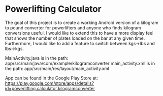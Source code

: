 # Powerlifting Calculator
The goal of this project is to create a working Android version of a kilogram to pound converter for powerlifters and anyone who finds kilogram conversions useful. I would like to extend this to have a more display feel that shows the number of plates loaded on the bar at any given time. Furthermore, I would like to add a feature to switch between kgs->lbs and lbs->kgs.

MainActivity.java is in the path: app/src/main/java/com/example/kilogramconverter
main_activity.xml is in the path: app/src/main/res/layout/main_activity.xml

App can be found in the Google Play Store at: https://play.google.com/store/apps/details?id=powerlifting.calculator.kilogramconverter
